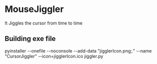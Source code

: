 # MouseJiggler

It Jiggles the cursor from time to time

## Building exe file

pyinstaller --onefile --noconsole --add-data "jigglerIcon.png;." --name "CursorJiggler" --icon=jigglerIcon.ico jiggler.py
